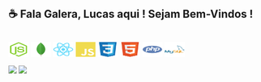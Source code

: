 ## ☕ Fala Galera, Lucas aqui ! Sejam Bem-Vindos !

<div style="display: inline_block"><br>
 <img align="center" alt="Lucas-Csharp" height="30" width="40" src="https://github.com/devicons/devicon/blob/master/icons/nodejs/nodejs-original.svg">
 <img align="center" alt="Lucas-Mongo" height="30" width="40" src="https://github.com/devicons/devicon/blob/master/icons/mongodb/mongodb-original.svg">
   <img align="center" alt="Lucas-React" height="30" width="40" src="https://raw.githubusercontent.com/devicons/devicon/master/icons/react/react-original.svg">
   <img align="center" alt="Lucas-Js" height="30" width="40" src="https://raw.githubusercontent.com/devicons/devicon/master/icons/javascript/javascript-plain.svg">
 <img align="center" alt="Lucas-CSS" height="30" width="40" src="https://raw.githubusercontent.com/devicons/devicon/master/icons/css3/css3-original.svg">
   <img align="center" alt="Lucas-HTML" height="30" width="40" src="https://raw.githubusercontent.com/devicons/devicon/master/icons/html5/html5-original.svg">
   <img align="center" alt="Lucas-Php" height="30" width="40" src="https://github.com/devicons/devicon/blob/master/icons/php/php-plain.svg">
   <img align="center" alt="Lucas-Mysql" height="30" width="40" src="https://github.com/devicons/devicon/blob/master/icons/mysql/mysql-original-wordmark.svg">
 
 




  
  


</div><br>

 <div> 
  <a href = "mailto:lucasfreitas1029@gmail.com"><img src="https://img.shields.io/badge/-Gmail-%23333?style=for-the-badge&logo=gmail&logoColor=white" target="_blank"></a>
  <a href="https://www.linkedin.com/in/lucas-silva-275055191/" target="_blank"><img src="https://img.shields.io/badge/-LinkedIn-%230077B5?style=for-the-badge&logo=linkedin&logoColor=white" target="_blank"></a> 
</div>
  

